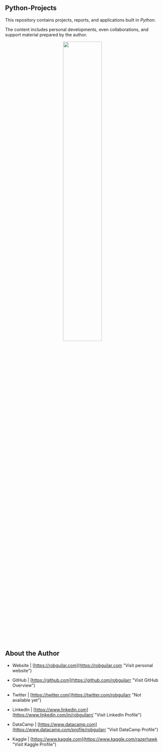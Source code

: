 ## Python-Projects


This repository contains projects, reports, and applications built in <i>Python</i>.

The content includes personal developments, even collaborations, and support material prepared by the author.


<p align="center">
 <img width="50%" height="50%" src="https://i0.wp.com/dataismm.ai/wp-content/uploads/2019/04/python-3-logo-png-transparent.png?ssl=1">
</p>


## About the Author

* Website | [https://robguilar.com](https://robguilar.com "Visit personal website")

* GitHub | [https://github.com](https://github.com/robguilarr "Visit GitHub Overview")

* Twitter | [https://twitter.com](https://twitter.com/robguilarr "Not available yet")

* LinkedIn | [https://www.linkedin.com](https://www.linkedin.com/in/robguilarr/ "Visit LinkedIn Profile")

* DataCamp | [https://www.datacamp.com](https://www.datacamp.com/profile/robguilarr "Visit DataCamp Profile")

* Kaggle | [https://www.kaggle.com](https://www.kaggle.com/razerhawk "Visit Kaggle Profile")




